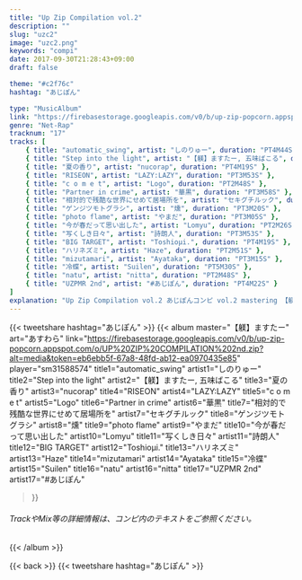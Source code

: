 ```yaml
---
title: "Up Zip Compilation vol.2"
description: ""
slug: "uzc2"
image: "uzc2.png"
keywords: "compi"
date: 2017-09-30T21:28:43+09:00
draft: false

theme: "#c2f76c"
hashtag: "あじぽん"

type: "MusicAlbum"
link: "https://firebasestorage.googleapis.com/v0/b/up-zip-popcorn.appspot.com/o/UP%20ZIP%20COMPILATION%202nd.zip?alt=media&token=eb6ebb5f-67a8-48fd-ab12-ea0970435e85"
genre: "Net-Rap"
tracknum: "17"
tracks: [
	{ title: "automatic_swing", artist: "しのりゅー", duration: "PT4M44S" },
	{ title: "Step into the light", artist: "【躾】ますたー, 五味ばこる", duration: "PT3M10S" },
	{ title: "夏の香り", artist: "nucorap", duration: "PT4M19S" },
	{ title: "RISEON", artist: "LAZY:LAZY", duration: "PT3M53S" },
	{ title: "c o m e t", artist: "Logo", duration: "PT2M48S" },
	{ title: "Partner in crime", artist: "華黒", duration: "PT3M58S" },
	{ title: "相対的で残酷な世界にせめて居場所を", artist: "セキグチルック", duration: "PT3M49S" },
	{ title: "ゲンジツモトグラシ", artist: "燻", duration: "PT3M20S" },
	{ title: "photo flame", artist: "やまだ", duration: "PT3M05S" },
	{ title: "今が春だって思い出した", artist: "Lomyu", duration: "PT2M26S" },
	{ title: "写くしき日々", artist: "詩朗人", duration: "PT3M53S" },
	{ title: "BIG TARGET", artist: "Toshioμi.", duration: "PT4M19S" },
	{ title: "ハリネズミ", artist: "Haze", duration: "PT2M51S" },
	{ title: "mizutamari", artist: "Ayataka", duration: "PT3M15S" },
	{ title: "冷蝶", artist: "Suilen", duration: "PT5M30S" },
	{ title: "natu", artist: "nitta", duration: "PT2M48S" },
	{ title: "UZPMR 2nd", artist: "#あじぽん", duration: "PT4M22S" }
]
explanation: "Up Zip Compilation vol.2 あじぽんコンピ vol.2 mastering 【躾】ますたー artwork あすわら"
---
```


{{< tweetshare hashtag="あじぽん" >}}
{{< album master="【躾】ますたー" art="あすわら"
link="https://firebasestorage.googleapis.com/v0/b/up-zip-popcorn.appspot.com/o/UP%20ZIP%20COMPILATION%202nd.zip?alt=media&token=eb6ebb5f-67a8-48fd-ab12-ea0970435e85"
player="sm31588574"
title1="automatic_swing" artist1="しのりゅー"
title2="Step into the light" artist2="【躾】ますたー, 五味ばこる"
title3="夏の香り" artist3="nucorap"
title4="RISEON" artist4="LAZY:LAZY"
title5="c o m e t" artist5="Logo"
title6="Partner in crime" artist6="華黒"
title7="相対的で残酷な世界にせめて居場所を" artist7="セキグチルック"
title8="ゲンジツモトグラシ" artist8="燻"
title9="photo flame" artist9="やまだ"
title10="今が春だって思い出した" artist10="Lomyu"
title11="写くしき日々" artist11="詩朗人"
title12="BIG TARGET" artist12="Toshioμi."
title13="ハリネズミ" artist13="Haze"
title14="mizutamari" artist14="Ayataka"
title15="冷蝶" artist15="Suilen"
title16="natu" artist16="nitta"
title17="UZPMR 2nd" artist17="#あじぽん"
>}}
###### TrackやMix等の詳細情報は、コンピ内のテキストをご参照ください。 ######
{{< /album >}}

<div></div>

{{< back >}}
{{< tweetshare hashtag="あじぽん" >}}
